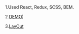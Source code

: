 1.Used React, Redux, SCSS, BEM.

2.[DEMO]())

3.[LayOut](https://drive.google.com/drive/folders/1fGPHqJ8JYE-BD0dN178O4LLNq3FWxIV0)